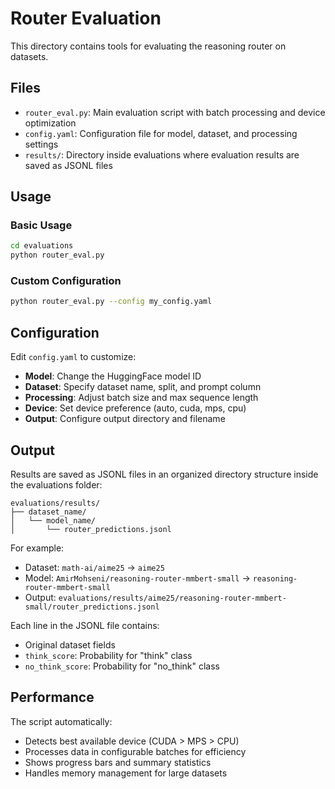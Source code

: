 # Router Evaluation

This directory contains tools for evaluating the reasoning router on datasets.

## Files

- `router_eval.py`: Main evaluation script with batch processing and device optimization
- `config.yaml`: Configuration file for model, dataset, and processing settings
- `results/`: Directory inside evaluations where evaluation results are saved as JSONL files

## Usage

### Basic Usage
```bash
cd evaluations
python router_eval.py
```

### Custom Configuration
```bash
python router_eval.py --config my_config.yaml
```

## Configuration

Edit `config.yaml` to customize:

- **Model**: Change the HuggingFace model ID
- **Dataset**: Specify dataset name, split, and prompt column
- **Processing**: Adjust batch size and max sequence length
- **Device**: Set device preference (auto, cuda, mps, cpu)
- **Output**: Configure output directory and filename

## Output

Results are saved as JSONL files in an organized directory structure inside the evaluations folder:
```
evaluations/results/
├── dataset_name/
│   └── model_name/
│       └── router_predictions.jsonl
```

For example:
- Dataset: `math-ai/aime25` → `aime25`
- Model: `AmirMohseni/reasoning-router-mmbert-small` → `reasoning-router-mmbert-small`
- Output: `evaluations/results/aime25/reasoning-router-mmbert-small/router_predictions.jsonl`

Each line in the JSONL file contains:
- Original dataset fields
- `think_score`: Probability for "think" class
- `no_think_score`: Probability for "no_think" class

## Performance

The script automatically:
- Detects best available device (CUDA > MPS > CPU)
- Processes data in configurable batches for efficiency
- Shows progress bars and summary statistics
- Handles memory management for large datasets
